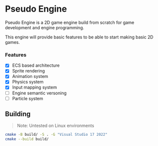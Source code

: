 # Pseudo Engine
Pseudo Engine is a 2D game engine build from scratch for game development and engine programming.

This engine will provide basic features to be able to start making basic 2D games.

### Features

- [x] ECS based architecture
- [x] Sprite rendering
- [x] Animation system
- [x] Physics system
- [x] Input mapping system
- [ ] Engine semantic versoning
- [ ] Particle system

## Building

> Note: Untested on Linux environments

```sh
cmake -B build/ -S . -G "Visual Studio 17 2022"
cmake --build build/
```